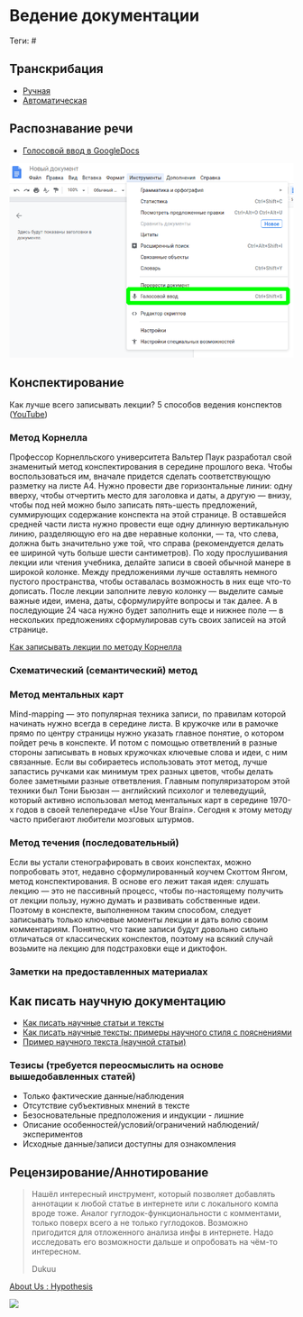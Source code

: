 # Ведение документации

Теги: #

## Транскрибация

- [Ручная](https://dvorkin.by/transcribe/)
- [Автоматическая](https://www.compgramotnost.ru/programmy/perevod-rechi-v-tekst)

## Распознавание речи

- [Голосовой ввод в GoogleDocs](https://docs.google.com/document/u/0/)

![Голосовой ввод в GoogleDocs](../assets/%D0%93%D0%BE%D0%BB%D0%BE%D1%81%D0%BE%D0%B2%D0%BE%D0%B9%20%D0%B2%D0%B2%D0%BE%D0%B4%20%D0%B2%20GoogleDocs.png)

## Конспектирование

Как лучше всего записывать лекции? 5 способов ведения конспектов ([YouTube](https://youtu.be/JjzGFQfYLto))

### Метод Корнелла

Профессор Корнелльского университета Вальтер Паук разработал свой знаменитый метод конспектирования в середине прошлого века. Чтобы воспользоваться им, вначале придется сделать соответствующую разметку на листе А4. Нужно провести две горизонтальные линии: одну вверху, чтобы отчертить место для заголовка и даты, а другую — внизу, чтобы под ней можно было записать пять-шесть предложений, суммирующих содержание конспекта на этой странице. В оставшейся средней части листа нужно провести еще одну длинную вертикальную линию, разделяющую его на две неравные колонки, — та, что слева, должна быть значительно уже той, что справа (рекомендуется делать ее шириной чуть больше шести сантиметров). По ходу прослушивания лекции или чтения учебника, делайте записи в своей обычной манере в широкой колонке. Между предложениями лучше оставлять немного пустого пространства, чтобы оставалась возможность в них еще что-то дописать. После лекции заполните левую колонку — выделите самые важные идеи, имена, даты, сформулируйте вопросы и так далее. А в последующие 24 часа нужно будет заполнить еще и нижнее поле — в нескольких предложениях сформулировав суть своих записей на этой странице.

[Как записывать лекции по методу Корнелла](https://lifehacker.ru/metod-kornella/)

### Схематический (семантический) метод

### Метод ментальных карт

Mind-mapping — это популярная техника записи, по правилам которой начинать нужно всегда в середине листа. В кружочке или в рамочке прямо по центру страницы нужно указать главное понятие, о котором пойдет речь в конспекте. И потом с помощью ответвлений в разные стороны записывать в новых кружочках ключевые слова и идеи, с ним связанные. Если вы собираетесь использовать этот метод, лучше запастись ручками как минимум трех разных цветов, чтобы делать более заметными разные ответвления. Главным популяризатором этой техники был Тони Бьюзан — английский психолог и телеведущий, который активно использовал метод ментальных карт в середине 1970-х годов в своей телепередаче «Use Your Brain». Сегодня к этому методу часто прибегают любители мозговых штурмов.

### Метод течения (последовательный)

Если вы устали стенографировать в своих конспектах, можно попробовать этот, недавно сформулированный коучем Скоттом Янгом, метод конспектирования. В основе его лежит такая идея: слушать лекцию — это не пассивный процесс, чтобы по-настоящему получить от лекции пользу, нужно думать и развивать собственные идеи. Поэтому в конспекте, выполненном таким способом, следует записывать только ключевые моменты лекции и дать волю своим комментариям. Понятно, что такие записи будут довольно сильно отличаться от классических конспектов, поэтому на всякий случай возьмите на лекцию для подстраховки еще и диктофон.

### Заметки на предоставленных материалах

## Как писать научную документацию 

- [Как писать научные статьи и тексты](https://docs.google.com/document/d/1gRTjxEADGeO765gfzvojt6H44kUTwsj-KBmILVXCVag/edit?usp=sharing)
- [Как писать научные тексты: примеры научного стиля с пояснениями](https://docs.google.com/document/d/19bvANX2lmQZRfD74fS37x2QP_1bMbcQRyDf8UJxB-og/edit?usp=sharing)
- [Пример научного текста (научной статьи)](https://docs.google.com/document/d/1KJSHJQL0ZrbbCnWJjTvjGJ9GdxO36kUBDgQHRvUkn_0/edit?usp=sharing)

### Тезисы (требуется переосмыслить на основе вышедобавленных статей)

- Только фактические данные/наблюдения
- Отсутствие субъективных мнений в тексте
- Безосновательные предположения и индукции - лишние
- Описание особенностей/условий/ограничений
наблюдений/экспериментов
- Исходные данные/записи доступны для ознакомления

## Рецензирование/Аннотирование

> Нашёл интересный инструмент, который позволяет добавлять аннотации к любой статье в интернете или с локального компа вроде тоже. Аналог гуглодок-функциональности с комментами, только поверх всего а не только гуглодоков. Возможно пригодится для отложенного анализа инфы в интернете. Надо исследовать его возможности дальше и опробовать на чём-то интересном.
> 
> Dukuu

[About Us : Hypothesis](https://web.hypothes.is/about/)

![](https://media.discordapp.net/attachments/782228767971213342/788395384111104010/unknown.png?width=1086&height=630)
